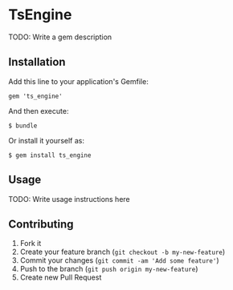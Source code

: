 # TsEngine

TODO: Write a gem description

## Installation

Add this line to your application's Gemfile:

    gem 'ts_engine'

And then execute:

    $ bundle

Or install it yourself as:

    $ gem install ts_engine

## Usage

TODO: Write usage instructions here

## Contributing

1. Fork it
2. Create your feature branch (`git checkout -b my-new-feature`)
3. Commit your changes (`git commit -am 'Add some feature'`)
4. Push to the branch (`git push origin my-new-feature`)
5. Create new Pull Request
